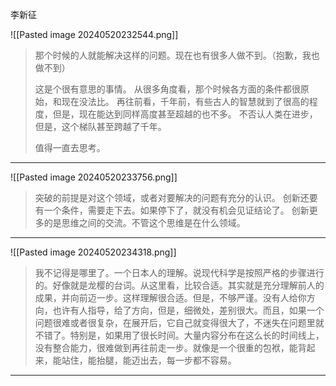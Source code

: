 
李新征

![[Pasted image 20240520232544.png]]

> 那个时候的人就能解决这样的问题。现在也有很多人做不到。（抱歉，我也做不到）
> 
> 这是个很有意思的事情。
> 从很多角度看，那个时候各方面的条件都很原始，和现在没法比。
> 再往前看，千年前，有些古人的智慧就到了很高的程度，但是，现在能达到同样高度甚至超越的也不多。
> 不否认人类在进步，但是，这个梯队甚至跨越了千年。
> 
> 值得一直去思考。

---

![[Pasted image 20240520233756.png]]

> 突破的前提是对这个领域，或者对要解决的问题有充分的认识。
> 创新还要有一个条件，需要走下去。如果停下了，就没有机会见证结论了。
> 创新更多的是思维之间的交流。不管这个思维是在什么领域。

---

![[Pasted image 20240520234318.png]]

> 我不记得是哪里了。一个日本人的理解。说现代科学是按照严格的步骤进行的。好像就是龙樱的台词。从这里看，比较合适。其实就是充分理解前人的成果，并向前迈一步。这样理解很合适。但是，不够严谨。没有人给你方向，也许有人指导，给了方向，但是，细微处，差别很大。而且，如果一个问题很难或者很复杂，在展开后，它自己就变得很大了，不迷失在问题里就不错了。特别是，如果用了很长时间。大量内容分布在这么长的时间线上，没有整合能力，很难做到再往前走一步。就像是一个很重的包袱，能背起来，能站住，能抬腿，能迈出去，每一步都不容易。

---

